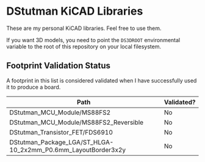 # DStutman KiCAD Libraries

These are my personal KiCAD libraries. Feel free to use them.

If you want 3D models, you need to point the `DS3DROOT` environmental variable to the root of this repository on your local filesystem.

## Footprint Validation Status

A footprint in this list is considered validated when I have successfully used it to produce a board.

|Path                                                           |Validated?|
|---------------------------------------------------------------|----------|
|DStutman_MCU_Module/MS88FS2                                    |No        |
|DStutman_MCU_Module/MS88FS2_Reversible                         |No        |
|DStutman_Transistor_FET/FDS6910                                |No        |
|DStutman_Package_LGA/ST_HLGA-10_2x2mm_P0.6mm_LayoutBorder3x2y  |No        |